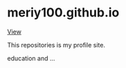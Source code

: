 # meriy100.github.io


[View](https://meriy100.github.io)

This repositories is my profile site.

education and ...




